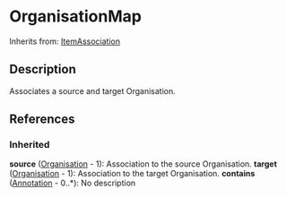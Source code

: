 
# OrganisationMap

Inherits from: [ItemAssociation](ItemAssociation.md)



## Description

Associates a source and target Organisation.




## References

### Inherited

**source** ([Organisation](../OrganisationSchemes/Organisation.md) - 1): Association to the source Organisation.
**target** ([Organisation](../OrganisationSchemes/Organisation.md) - 1): Association to the target Organisation.
**contains** ([Annotation](../Base/Annotation.md) - 0..*): No description



